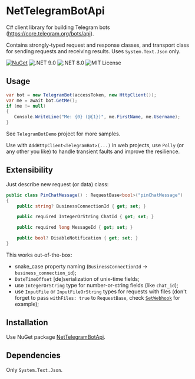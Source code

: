 # NetTelegramBotApi

C# client library for building Telegram bots (https://core.telegram.org/bots/api).

Contains strongly-typed request and response classes, and transport class for sending requests and receiving results. Uses `System.Text.Json` only.


[![NuGet](https://img.shields.io/nuget/v/NetTelegramBotApi.svg)](https://www.nuget.org/packages/NetTelegramBotApi/)
![.NET 9.0](https://img.shields.io/badge/.NET-9.0-512BD4)
![.NET 8.0](https://img.shields.io/badge/.NET-8.0-512BD4)
![MIT License](https://img.shields.io/github/license/justdmitry/NetTelegramBotApi)

## Usage

```csharp
var bot = new TelegramBot(accessToken, new HttpClient());
var me = await bot.GetMe();
if (me != null)
{
   Console.WriteLine("Me: {0} (@{1})", me.FirstName, me.Username);
}
```

See `TelegramBotDemo` project for more samples.

Use with `AddHttpClient<TelegramBot>(...)` in web projects, use `Polly` (or any other you like) to handle transient faults and improve the resilience.

## Extensibility

Just describe new request (or data) class:

```csharp
public class PinChatMessage() : RequestBase<bool>("pinChatMessage")
{
    public string? BusinessConnectionId { get; set; }

    public required IntegerOrString ChatId { get; set; }

    public required long MessageId { get; set; }

    public bool? DisableNotification { get; set; }
}
```

This works out-of-the-box:

* snake_case property naming (`BusinessConnectionId` -> `business_connection_id`);
* `DateTimeOffset` [de]serialization of unix-time fields;
* use `IntegerOrString` type for number-or-string fields (like `chat_id`);
* use `InputFile` or `InputFileOrString` types for requests with files (don't forget to pass `withFiles: true` to `RequestBase`, check [`SetWebhook`](./NetTelegramBotApi/Requests/SetWebhook.cs) for example);


## Installation

Use NuGet package [NetTelegramBotApi](https://www.nuget.org/packages/NetTelegramBotApi/).


## Dependencies

Only `System.Text.Json`.